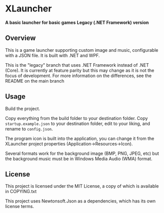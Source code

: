 # XLauncher
**A basic launcher for basic games**
**Legacy (.NET Framework) version**

## Overview

This is a game launcher supporting custom image and music, configurable with a JSON file. It is built with .NET and WPF.

This is the "legacy" branch that uses .NET Framework instead of .NET (Core). It is currently at feature parity but this may change as it is not the focus of development. For more information on the differences, see the README on the main branch

## Usage

Build the project.

Copy everything from the build folder to your destination folder. Copy `startup.example.json` to your destination folder, edit to your liking, and rename to `config.json`.

The program icon is built into the application, you can change it from the XLauncher project properties (Application->Resources->Icon).

Several formats work for the background image (BMP, PNG, JPEG, etc) but the background music must be in Windows Media Audio (WMA) format.

## License

This project is licensed under the MIT License, a copy of which is available in COPYING.txt

This project uses Newtonsoft.Json as a dependencies, which has its own license terms.